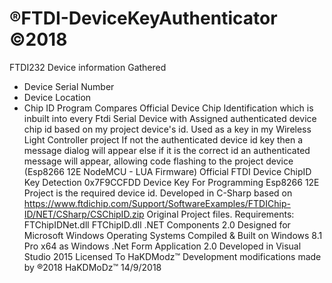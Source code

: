 # ®FTDI-DeviceKeyAuthenticator ©2018
FTDI232 Device information Gathered
* Device Serial Number
* Device Location
* Chip ID
Program Compares Official Device Chip Identification which is inbuilt into every Ftdi Serial Device
with Assigned authenticated device chip id based on my project device's id. Used as a key in my Wireless Light Controller project
If not the authenticated device id key then a message dialog will appear else if it is the correct id an authenticated
message will appear, allowing code flashing to the project device (Esp8266 12E NodeMCU - LUA Firmware)
Official FTDI Device ChipID Key Detection 0x7F9CCFDD Device Key For Programming Esp8266 12E Project is the required device id.
Developed in C-Sharp based on https://www.ftdichip.com/Support/SoftwareExamples/FTDIChip-ID/NET/CSharp/CSChipID.zip Original Project files.
Requirements:
  FTChipIDNet.dll
  FTChipID.dll
  .NET Components 2.0
Designed for Microsoft Windows Operating Systems
Compiled & Built on Windows 8.1 Pro x64 as Windows .Net Form Application 2.0
Developed in Visual Studio 2015
Licensed To HaKDModz™ Development modifications made by ®2018 HaKDMoDz™ 14/9/2018
